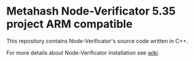 # Metahash Node-Verificator 5.35 project ARM compatible
This repository contains Node-Verificator's source code written in C++.

For more details about Node-Verificator installation see [wiki](https://github.com/glomon/Node-Verificator-5.35.ARM/wiki).
